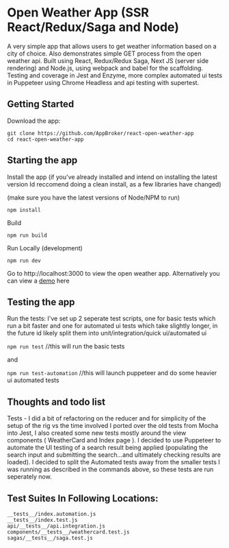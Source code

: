 # Open Weather App (SSR React/Redux/Saga and Node)
A very simple app that allows users to get weather information based on a city of choice. Also demonstrates simple GET process from the open weather api. Built using React, Redux/Redux Saga, Next JS (server side rendering) and Node.js, using webpack and babel for the scaffolding. Testing and coverage in Jest and Enzyme, more complex automated ui tests in Puppeteer using Chrome Headless and api testing with supertest.

## Getting Started
Download the app:

`git clone https://github.com/AppBroker/react-open-weather-app`  
`cd react-open-weather-app`

## Starting the app
Install the app (if you've already installed and intend on installing the latest version Id reccomend doing a clean install, as a few libraries have changed)

(make sure you have the latest versions of Node/NPM to run)

`npm install`


Build


`npm run build`


Run Locally (development)


`npm run dev`


Go to http://localhost:3000 to view the open weather app. Alternatively you can view a [demo](http://open-weather-app.eu-gb.mybluemix.net) here

## Testing the app
Run the tests:
I've set up 2 seperate test scripts, one for basic tests which run a bit faster and one for automated ui tests which take slightly longer, in the future id likely split them into unit/integration/quick ui/automated ui

`npm run test` 		//this will run the basic tests

and 

`npm run test-automation` 		//this will launch puppeteer and do some heavier ui automated tests

## Thoughts and todo list
Tests - I did a bit of refactoring on the reducer and for simplicity of the setup of the rig vs the time involved I ported over the old tests from Mocha into Jest, I also created some new tests mostly around the view components ( WeatherCard and Index page ). I decided to use Puppeteer to automate the UI testing of a search result being applied (populating the search input and submitting the search...and ultimately checking results are loaded). I decided to split the Automated tests away from the smaller tests I was running as described in the commands above, so these tests are run seperately now.

## Test Suites In Following Locations:
`__tests__/index.automation.js`  
`__tests__/index.test.js`  
`api/__tests__/api.integration.js`  
`components/__tests__/weathercard.test.js`  
`sagas/__tests__/saga.test.js`  
